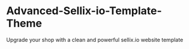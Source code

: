 # Advanced-Sellix-io-Template-Theme
Upgrade your shop with a clean and powerful sellix.io website template
